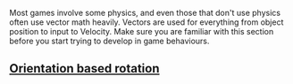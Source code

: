 


Most games involve some physics, and even those that don't use physics often use vector math heavily. Vectors are used for everything from object position to input to Velocity. Make sure you are familiar with this section before you start trying to develop in game behaviours.

 ## [Orientation based rotation](https://github.com/zeroengineteam/ZeroDocs/zero_editor_documentation/ZeroManual/Gameplay/VectorMath/Orientation.markdown)
 

 